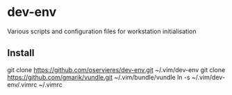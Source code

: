dev-env
=======

Various scripts and configuration files for workstation initialisation

Install
-------

git clone https://github.com/oservieres/dev-env.git ~/.vim/dev-env
git clone https://github.com/gmarik/vundle.git ~/.vim/bundle/vundle
ln -s ~/.vim/dev-env/.vimrc ~/.vimrc
